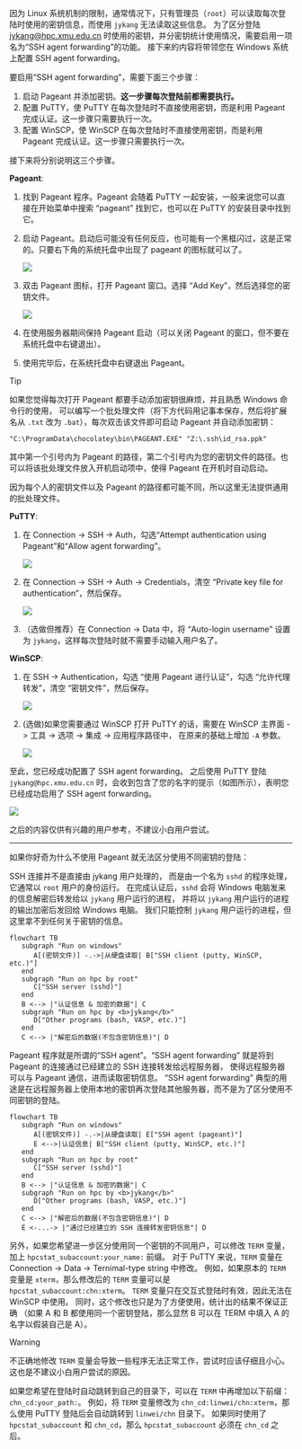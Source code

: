 因为 Linux 系统机制的限制，通常情况下，只有管理员（`root`）可以读取每次登陆时使用的密钥信息，而使用 `jykang` 无法读取这些信息。
为了区分登陆 jykang@hpc.xmu.edu.cn 时使用的密钥，并分密钥统计使用情况，需要启用一项名为“SSH agent forwarding”的功能。
接下来的内容将带领您在 Windows 系统上配置 SSH agent forwarding。

要启用“SSH agent forwarding”，需要下面三个步骤：
1. 启动 Pageant 并添加密钥。**这一步骤每次登陆前都需要执行。**
2. 配置 PuTTY，使 PuTTY 在每次登陆时不直接使用密钥，而是利用 Pageant 完成认证。这一步骤只需要执行一次。
3. 配置 WinSCP，使 WinSCP 在每次登陆时不直接使用密钥，而是利用 Pageant 完成认证。这一步骤只需要执行一次。

接下来将分别说明这三个步骤。

**Pageant**:

1. 找到 Pageant 程序。Pageant 会随着 PuTTY 一起安装，一般来说您可以直接在开始菜单中搜索 “pageant” 找到它，也可以在 PuTTY 的安装目录中找到它。
2. 启动 Pageant。启动后可能没有任何反应，也可能有一个黑框闪过，这是正常的。只要右下角的系统托盘中出现了 pageant 的图标就可以了。
   
   ![](pageant1.png)

3. 双击 Pageant 图标，打开 Pageant 窗口。选择 “Add Key”，然后选择您的密钥文件。
   
   ![](pageant2.png)

4. 在使用服务器期间保持 Pageant 启动（可以关闭 Pageant 的窗口，但不要在系统托盘中右键退出）。
5. 使用完毕后，在系统托盘中右键退出 Pageant。

> [!TIP]
> 如果您觉得每次打开 Pageant 都要手动添加密钥很麻烦，并且熟悉 Windows 命令行的使用，
>   可以编写一个批处理文件（将下方代码用记事本保存，然后将扩展名从 `.txt` 改为 `.bat`），每次双击该文件即可启动 Pageant 并自动添加密钥：
> 
> `"C:\ProgramData\chocolatey\bin\PAGEANT.EXE" "Z:\.ssh\id_rsa.ppk"`
> 
> 其中第一个引号内为 Pageant 的路径，第二个引号内为您的密钥文件的路径。也可以将该批处理文件放入开机启动项中，使得 Pageant 在开机时自动启动。
> 
> 因为每个人的密钥文件以及 Pageant 的路径都可能不同，所以这里无法提供通用的批处理文件。

**PuTTY**:

1. 在 Connection -> SSH -> Auth，勾选“Attempt authentication using Pageant”和“Allow agent forwarding”。
   
   ![](putty1.png)

2. 在 Connection -> SSH -> Auth -> Credentials，清空 “Private key file for authentication”，然后保存。
   
   ![](putty2.png)

3. （选做但推荐）在 Connection -> Data 中，将 “Auto-login username” 设置为 `jykang`，这样每次登陆时就不需要手动输入用户名了。

**WinSCP**:

1. 在 SSH -> Authentication，勾选 “使用 Pageant 进行认证”，勾选 “允许代理转发”，清空 “密钥文件”，然后保存。
   
   ![](winscp1.png)

2. (选做)如果您需要通过 WinSCP 打开 PuTTY 的话，需要在 WinSCP 主界面 -> 工具 -> 选项 -> 集成 -> 应用程序路径中，
    在原来的基础上增加 `-A` 参数。
   
   ![](winscp2.png)

至此，您已经成功配置了 SSH agent forwarding。
之后使用 PuTTY 登陆 `jykang@hpc.xmu.edu.cn` 时，会收到包含了您的名字的提示（如图所示），表明您已经成功启用了 SSH agent forwarding。

   ![](putty3.png)


之后的内容仅供有兴趣的用户参考，不建议小白用户尝试。

---

如果你好奇为什么不使用 Pageant 就无法区分使用不同密钥的登陆：

SSH 连接并不是直接由 jykang 用户处理的，
   而是由一个名为 `sshd` 的程序处理，它通常以 `root` 用户的身份运行。
在完成认证后，`sshd` 会将 Windows 电脑发来的信息解密后转发给以 `jykang` 用户运行的进程，
   并将以 `jykang` 用户运行的进程的输出加密后发回给 Windows 电脑。
我们只能控制 `jykang` 用户运行的进程，但这里拿不到任何关于密钥的信息。

```mermaid
flowchart TB
   subgraph "Run on windows"
      A[(密钥文件)] -.->|从硬盘读取| B["SSH client (putty, WinSCP, etc.)"]
   end
   subgraph "Run on hpc by root"
      C["SSH server (sshd)"]
   end
   B <--> |"认证信息 & 加密的数据"| C
   subgraph "Run on hpc by <b>jykang</b>"
      D["Other programs (bash, VASP, etc.)"] 
   end
   C <--> |"解密后的数据(不包含密钥信息)"| D
```

Pageant 程序就是所谓的“SSH agent”。“SSH agent forwarding” 就是将到 Pageant 的连接通过已经建立的 SSH 连接转发给远程服务器，
   使得远程服务器可以与 Pageant 通信，进而读取密钥信息。
“SSH agent forwarding” 典型的用途是在远程服务器上使用本地的密钥再次登陆其他服务器，而不是为了区分使用不同密钥的登陆。

```mermaid
flowchart TB
   subgraph "Run on windows"
      A[(密钥文件)] -.->|从硬盘读取| E["SSH agent (pageant)"]
      E <-->|认证信息| B["SSH client (putty, WinSCP, etc.)"]
   end
   subgraph "Run on hpc by root"
      C["SSH server (sshd)"]
   end
   B <--> |"认证信息 & 加密的数据"| C
   subgraph "Run on hpc by <b>jykang</b>"
      D["Other programs (bash, VASP, etc.)"] 
   end
   C <--> |"解密后的数据(不包含密钥信息)"| D
   E <-...-> |"通过已经建立的 SSH 连接转发密钥信息"| D
```

另外，如果您希望进一步区分使用同一个密钥的不同用户，可以修改 `TERM` 变量，加上 `hpcstat_subaccount:your_name:` 前缀。
对于 PuTTY 来说，`TERM` 变量在 Connection -> Data -> Ternimal-type string 中修改。
例如，如果原本的 `TERM` 变量是 `xterm`，那么修改后的 `TERM` 变量可以是 `hpcstat_subaccount:chn:xterm`。
`TERM` 变量只在交互式登陆时有效，因此无法在 WinSCP 中使用。
同时，这个修改也只是为了方便使用，统计出的结果不保证正确
   （如果 A 和 B 都使用同一个密钥登陆，那么显然 B 可以在 TERM 中填入 A 的名字以假装自己是 A）。

> [!WARNING]
> 不正确地修改 `TERM` 变量会导致一些程序无法正常工作，尝试时应该仔细且小心。这也是不建议小白用户尝试的原因。

如果您希望在登陆时自动跳转到自己的目录下，可以在 `TERM` 中再增加以下前缀：`chn_cd:your_path:`。
例如，将 `TERM` 变量修改为 `chn_cd:linwei/chn:xterm`，那么使用 PuTTY 登陆后会自动跳转到 `linwei/chn` 目录下。
如果同时使用了 `hpcstat_subaccount` 和 `chn_cd`，那么 `hpcstat_subaccount` 必须在 `chn_cd` 之后。
